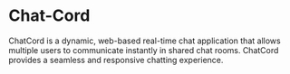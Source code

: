 # Chat-Cord
ChatCord is a dynamic, web-based real-time chat application that allows multiple users to communicate instantly in shared chat rooms. ChatCord provides a seamless and responsive chatting experience.

